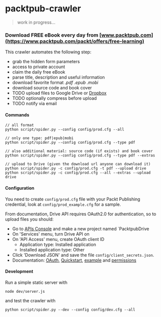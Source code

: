 # packtpub-crawler

> work in progress...

### Download FREE eBook every day from [www.packtpub.com](https://www.packtpub.com/packt/offers/free-learning)

This crawler automates the following step:

* grab the hidden form parameters
* access to private account
* claim the daily free eBook
* parse title, description and useful information
* download favorite format *.pdf .epub .mobi*
* download source code and book cover
* TODO upload files to Google Drive or [Dropbox](https://www.dropbox.com/developers/core/start/python)
* TODO optionally compress before upload
* TODO notify via email

#### Commands
```
// all format
python script/spider.py --config config/prod.cfg --all

// only one type: pdf|epub|mobi
python script/spider.py --config config/prod.cfg --type pdf

// also additional material: source code (if exists) and book cover
python script/spider.py --config config/prod.cfg --type pdf --extras

// upload to Drive (given the download url anyone can download it)
python script/spider.py -c config/prod.cfg -t pdf --upload drive
python script/spider.py -c config/prod.cfg --all --extras --upload drive
```

#### Configuration
You need to create `config/prod.cfg` file with your Packt Publishing credential, look at `config/prod_example.cfg` for a sample.

From documentation, Drive API requires OAuth2.0 for authentication, so to upload files you should:

* Go to [APIs Console](https://code.google.com/apis/console) and make a new project named `PacktpubDrive
* On 'Services' menu, turn Drive API on
* On 'API Access' menu, create OAuth client ID
  * Application type: Installed application
  * Installed application type: Other
* Click 'Download JSON' and save the file `config/client_secrets.json`.
* Documentation: [OAuth](https://developers.google.com/api-client-library/python/guide/aaa_oauth), [Quickstart](https://developers.google.com/drive/web/quickstart/quickstart-python), [example](https://github.com/googledrive/python-quickstart) and [permissions](https://developers.google.com/drive/v2/reference/permissions)

#### Development
Run a simple static server with
```
node dev/server.js
```
and test the crawler with
```
python script/spider.py --dev --config config/dev.cfg --all
```
